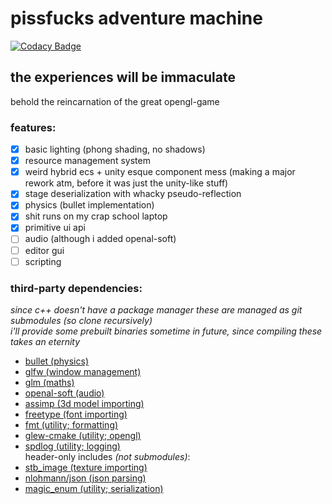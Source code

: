 # pissfucks adventure machine
[![Codacy Badge](https://app.codacy.com/project/badge/Grade/cb15f5875813400493337b040ebfa397)](https://app.codacy.com/gh/NipaGames/latren/dashboard?utm_source=gh&utm_medium=referral&utm_content=&utm_campaign=Badge_grade)
## the experiences will be immaculate
behold the reincarnation of the great opengl-game  
### features:
- [x] basic lighting (phong shading, no shadows)
- [x] resource management system
- [x] weird hybrid ecs + unity esque component mess (making a major rework atm, before it was just the unity-like stuff)
- [x] stage deserialization with whacky pseudo-reflection
- [x] physics (bullet implementation)
- [x] shit runs on my crap school laptop
- [x] primitive ui api
- [ ] audio (although i added openal-soft)
- [ ] editor gui
- [ ] scripting

### third-party dependencies:
*since c++ doesn't have a package manager these are managed as git submodules (so clone recursively)*  
*i'll provide some prebuilt binaries sometime in future, since compiling these takes an eternity*
- [bullet (physics)](https://github.com/bulletphysics/bullet3)
- [glfw (window management)](https://github.com/glfw/glfw)
- [glm (maths)](https://github.com/g-truc/glm)
- [openal-soft (audio)](https://github.com/kcat/openal-soft)
- [assimp (3d model importing)](https://github.com/assimp/assimp)
- [freetype (font importing)](https://gitlab.freedesktop.org/freetype/freetype)
- [fmt (utility; formatting)](https://github.com/fmtlib/fmt)
- [glew-cmake (utility; opengl)](https://github.com/Perlmint/glew-cmake)
- [spdlog (utility; logging)](https://github.com/gabime/spdlog)  
header-only includes *(not submodules)*:  
- [stb_image (texture importing)](https://github.com/nothings/stb/blob/master/stb_image.h)
- [nlohmann/json (json parsing)](https://github.com/nlohmann/json)
- [magic_enum (utility; serialization)](https://github.com/Neargye/magic_enum)
